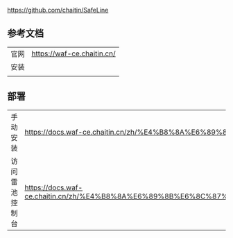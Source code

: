 
https://github.com/chaitin/SafeLine


## 参考文档

|     |                            |
| --- | -------------------------- |
| 官网  | https://waf-ce.chaitin.cn/ |
| 安装  |                            |
|     |                            |


## 部署


|         |                                                                                                                                                                             |
| ------- | --------------------------------------------------------------------------------------------------------------------------------------------------------------------------- |
| 手动安装    | https://docs.waf-ce.chaitin.cn/zh/%E4%B8%8A%E6%89%8B%E6%8C%87%E5%8D%97/%E5%AE%89%E8%A3%85%E9%9B%B7%E6%B1%A0/%E6%89%8B%E5%8A%A8%E5%AE%89%E8%A3%85                            |
| 访问雷池控制台 | https://docs.waf-ce.chaitin.cn/zh/%E4%B8%8A%E6%89%8B%E6%8C%87%E5%8D%97/%E5%AE%89%E8%A3%85%E9%9B%B7%E6%B1%A0#%E8%AE%BF%E9%97%AE%E9%9B%B7%E6%B1%A0%E6%8E%A7%E5%88%B6%E5%8F%B0 |
